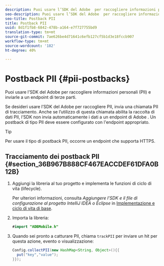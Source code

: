 ```yaml
---
description: Puoi usare l’SDK del Adobe  per raccogliere informazioni personali (PII) e inviarle a un endpoint di terze parti.
seo-description: Puoi usare l’SDK del Adobe  per raccogliere informazioni personali (PII) e inviarle a un endpoint di terze parti.
seo-title: Postback PII
title: Postback PII
uuid: 8d1f1fb8-6842-478b-a164-e7f727755bd9
translation-type: tm+mt
source-git-commit: 7ae626be4d71641c6efb127cf5b1d3e18fccb907
workflow-type: tm+mt
source-wordcount: '182'
ht-degree: 40%

---
```



# Postback PII {#pii-postbacks}

Puoi usare l’SDK del Adobe  per raccogliere informazioni personali (PII) e inviarle a un endpoint di terze parti.

Se desideri usare l’SDK del Adobe  per raccogliere PII, invia una chiamata PII di tracciamento. Anche se l’utilizzo di questa chiamata abilita la raccolta di dati PII, l’SDK non invia automaticamente i dati a un endpoint di Adobe . Un postback di tipo PII deve essere configurato con l&#39;endpoint appropriato.

>[!TIP]
>
>Per usare il tipo di postback PII, occorre un endpoint che supporta HTTPS.

## Tracciamento dei postback PII {#section_36B967B888CF467EACCDEF61DFA0B12B}

1. Aggiungi la libreria al tuo progetto e implementa le funzioni di ciclo di vita (lifecycle).

   Per ulteriori informazioni, consulta *Aggiungere l’SDK e il file di configurazione al progetto IntelliJ IDEA o Eclipse* in [Implementazione e ciclo di vita di base](/help/android/getting-started/dev-qs.md).

1. Importa la libreria:

   ```java
   #import "ADBMobile.h"
   ```

1. Quando sei pronto a catturare PII, chiama `trackPII` per inviare un hit per questa azione, evento o visualizzazione:

   ```java
   Config.collectPII(new HashMap<String, Object>(){{
     put("key","value");
   }});
   ```

